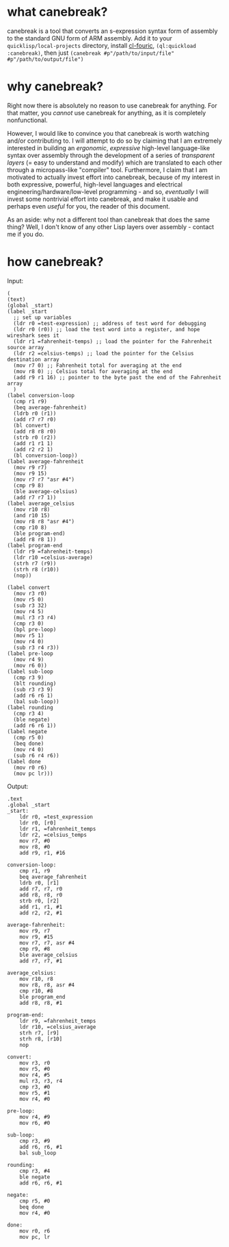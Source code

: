 # what canebreak?

canebreak is a tool that converts an s-expression syntax form of assembly to the standard GNU form of ARM assembly. Add it to your `quicklisp/local-projects` directory, install [cl-fouric](https://github.com/fouric/cl-fouric), `(ql:quickload :canebreak)`, then just `(canebreak #p"/path/to/input/file" #p"/path/to/output/file")`

# why canebreak?

Right now there is absolutely no reason to use canebreak for anything. For that matter, you *cannot* use canebreak for anything, as it is completely nonfunctional.

However, I would like to convince you that canebreak is worth watching and/or contributing to. I will attempt to do so by claiming that I am extremely interested in building an *ergonomic*, *expressive* high-level language-like syntax over assembly through the development of a series of *transparent layers* (= easy to understand and modify) which are translated to each other through a micropass-like "compiler" tool. Furthermore, I claim that I am motivated to actually invest effort into canebreak, because of my interest in both expressive, powerful, high-level languages and electrical engineering/hardware/low-level programming - and so, *eventually* I will invest some nontrivial effort into canebreak, and make it usable and perhaps even *useful* for you, the reader of this document.

As an aside: why not a different tool than canebreak that does the same thing? Well, I don't know of any other Lisp layers over assembly - contact me if you do.

# how canebreak?

Input:

````
(
(text)
(global _start)
(label _start
  ;; set up variables
  (ldr r0 =test-expression) ;; address of test word for debugging
  (ldr r0 (r0)) ;; load the test word into a register, and hope wireshark sees it
  (ldr r1 =fahrenheit-temps) ;; load the pointer for the Fahrenheit source array
  (ldr r2 =celsius-temps) ;; load the pointer for the Celsius destination array
  (mov r7 0) ;; Fahrenheit total for averaging at the end
  (mov r8 0) ;; Celsius total for averaging at the end
  (add r9 r1 16) ;; pointer to the byte past the end of the Fahrenheit array
  )
(label conversion-loop
  (cmp r1 r9)
  (beq average-fahrenheit)
  (ldrb r0 (r1))
  (add r7 r7 r0)
  (bl convert)
  (add r8 r8 r0)
  (strb r0 (r2))
  (add r1 r1 1)
  (add r2 r2 1)
  (bl conversion-loop))
(label average-fahrenheit
  (mov r9 r7)
  (mov r9 15)
  (mov r7 r7 "asr #4")
  (cmp r9 8)
  (ble average-celsius)
  (add r7 r7 1))
(label average_celsius
  (mov r10 r8)
  (and r10 15)
  (mov r8 r8 "asr #4")
  (cmp r10 8)
  (ble program-end)
  (add r8 r8 1))
(label program-end
  (ldr r9 =fahrenheit-temps)
  (ldr r10 =celsius-average)
  (strh r7 (r9))
  (strh r8 (r10))
  (nop))

(label convert
  (mov r3 r0)
  (mov r5 0)
  (sub r3 32)
  (mov r4 5)
  (mul r3 r3 r4)
  (cmp r3 0)
  (bpl pre-loop)
  (mov r5 1)
  (mov r4 0)
  (sub r3 r4 r3))
(label pre-loop
  (mov r4 9)
  (mov r6 0))
(label sub-loop
  (cmp r3 9)
  (blt rounding)
  (sub r3 r3 9)
  (add r6 r6 1)
  (bal sub-loop))
(label rounding
  (cmp r3 4)
  (ble negate)
  (add r6 r6 1))
(label negate
  (cmp r5 0)
  (beq done)
  (mov r4 0)
  (sub r6 r4 r6))
(label done
  (mov r0 r6)
  (mov pc lr)))
````

Output:

````assembly
.text
.global _start
_start:
    ldr r0, =test_expression
    ldr r0, [r0]
    ldr r1, =fahrenheit_temps
    ldr r2, =celsius_temps
    mov r7, #0
    mov r8, #0
    add r9, r1, #16

conversion-loop:
    cmp r1, r9
    beq average_fahrenheit
    ldrb r0, [r1]
    add r7, r7, r0
    add r8, r8, r0
    strb r0, [r2]
    add r1, r1, #1
    add r2, r2, #1

average-fahrenheit:
    mov r9, r7
    mov r9, #15
    mov r7, r7, asr #4
    cmp r9, #8
    ble average_celsius
    add r7, r7, #1

average_celsius:
    mov r10, r8
    mov r8, r8, asr #4
    cmp r10, #8
    ble program_end
    add r8, r8, #1

program-end:
    ldr r9, =fahrenheit_temps
    ldr r10, =celsius_average
    strh r7, [r9]
    strh r8, [r10]
    nop 

convert:
    mov r3, r0
    mov r5, #0
    mov r4, #5
    mul r3, r3, r4
    cmp r3, #0
    mov r5, #1
    mov r4, #0

pre-loop:
    mov r4, #9
    mov r6, #0

sub-loop:
    cmp r3, #9
    add r6, r6, #1
    bal sub_loop

rounding:
    cmp r3, #4
    ble negate
    add r6, r6, #1

negate:
    cmp r5, #0
    beq done
    mov r4, #0

done:
    mov r0, r6
    mov pc, lr
````
